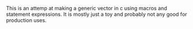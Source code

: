 This is an attemp at making a generic vector in c using macros and statement expressions. It is mostly just a toy and probably not any good for production uses.
